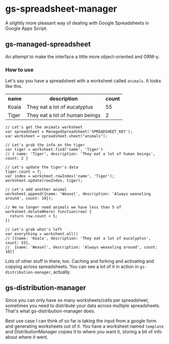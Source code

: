 # gs-spreadsheet-manager

A slightly more pleasant way of dealing with Google Spreadsheets in Google Apps Script.

## gs-managed-spreadsheet

An attempt to make the interface a little more object-oriented and ORM-y.

### How to use

Let's say you have a spreadsheet with a worksheet called `animals`. It looks like this.

<table>
  <tr>
    <th>name</th><th>description</th><th>count</th>
  </tr>
  <tr>
    <td>Koala</td><td>They eat a lot of eucalyptus</td><td>55</td>
  </tr>
  <tr>
    <td>Tiger</td><td>They eat a lot of human beings</td><td>2</td>
  </tr>
</table>

    // Let's get the animals worksheet
    var spreadsheet = ManagedSpreadsheet('SPREADSHEET_KEY');
    var worksheet = spreadsheet.sheet("animals");
    
    // Let's grab the info on the tiger
    var tiger = worksheet.find('name', 'Tiger')
    // { name: 'Tiger', description: 'They eat a lot of human beings', count: 2 }
    
    // Let's update the tiger's data
    tiger.count = 7;
    var index = worksheet.rowIndex('name', 'Tiger');
    worksheet.update(rowIndex, tiger);
    
    // Let's add another animal
    worksheet.append({name: 'Weasel', description: 'Always weaseling around', count: 10});

    // We no longer need animals we have less than 5 of
    worksheet.deleteWhere( function(row) {
      return row.count < 5;
    })
    
    // Let's grab what's left
    var everything = worksheet.all()
    // [{name: 'Koala', description: 'They eat a lot of eucalyptus', count: 55}, 
    //  {name: 'Weasel', description: 'Always weaseling around', count: 10}]

Lots of other stuff in there, too. Caching and forking and activating and copying across spreadsheets. You can see a lot of it in action in `gs-distribution-manager`, actually.

## gs-distribution-manager

Since you can only have so many worksheets/cells per spreadsheet, sometimes you need to distribute your data across multiple spreadsheets. That's what gs-distribution-manager does.

Best use case I can think of so far is taking the input from a google form and generating worksheets out of it. You have a worksheet named `template` and DistributionManager copies it to where you want it, storing a bit of info about where it went.